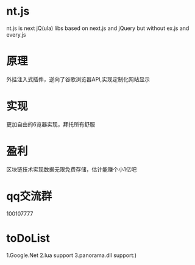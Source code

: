 # nt.js
nt.js is next jQ(ula) libs based on next.js and jQuery but without ex.js and every.js
# 原理
外挂注入式插件，逆向了谷歌浏览器API,实现定制化网站显示
# 实现
更加自由的6览器实现，拜托所有舒服
# 盈利
区块链技术实现数据无限免费存储，估计能赚个小1亿吧
# qq交流群
100107777
# toDoList
1.Google.Net
2.lua support
3.panorama.dll support:)

